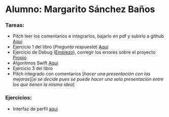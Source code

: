 # Alumno: Margarito Sánchez Baños

### Tareas:

* Pitch leer los comentarios e integrarlos, bajarlo en pdf y subirlo a github [Aqui](https://github.com/onemargaro/diplomado20182/blob/master/Tasks/pitch/where-is-my-money%3F.pdf)
* Ejercicio 1 del libro (_Pregunta respuesta_) [Aqui](https://github.com/onemargaro/diplomado20182/tree/master/Tasks/xcode/Quiz)
* Ejercicio de Debug ([Empiezo](https://github.com/iOSLabUNAM/diplomado/tree/master/exercises)), corregir los errores sobre el proyecto [Propio](https://github.com/onemargaro/diplomado20182/tree/master/Tasks/xcode/exercises)
* Algoritmos Swift [Aqui](https://github.com/onemargaro/diplomado20182/tree/master/Tasks/playground-swift-algoritmos)
* Ejercicio 3 del libro
* Pitch integrado con comentarios [_hacer una presentación con las mejoras_][_si se decide pues se puede hacer una sola presentación entre los que tienen la misma idea_]

### Ejercicios:

* Interfaz de perfil [aqui](https://github.com/onemargaro/diplomado20182/tree/master/Tasks/xcode/SimpleProfile)
